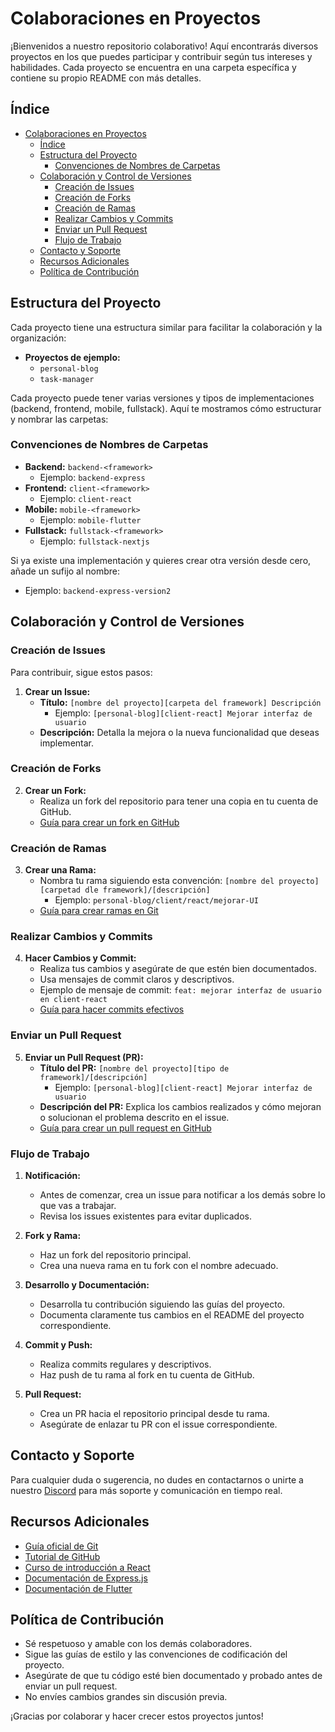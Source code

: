 # Colaboraciones en Proyectos

¡Bienvenidos a nuestro repositorio colaborativo! Aquí encontrarás diversos proyectos en los que puedes participar y contribuir según tus intereses y habilidades. Cada proyecto se encuentra en una carpeta específica y contiene su propio README con más detalles.

## Índice
- [Colaboraciones en Proyectos](#colaboraciones-en-proyectos)
  - [Índice](#índice)
  - [Estructura del Proyecto](#estructura-del-proyecto)
    - [Convenciones de Nombres de Carpetas](#convenciones-de-nombres-de-carpetas)
  - [Colaboración y Control de Versiones](#colaboración-y-control-de-versiones)
    - [Creación de Issues](#creación-de-issues)
    - [Creación de Forks](#creación-de-forks)
    - [Creación de Ramas](#creación-de-ramas)
    - [Realizar Cambios y Commits](#realizar-cambios-y-commits)
    - [Enviar un Pull Request](#enviar-un-pull-request)
    - [Flujo de Trabajo](#flujo-de-trabajo)
  - [Contacto y Soporte](#contacto-y-soporte)
  - [Recursos Adicionales](#recursos-adicionales)
  - [Política de Contribución](#política-de-contribución)

## Estructura del Proyecto

Cada proyecto tiene una estructura similar para facilitar la colaboración y la organización:

- **Proyectos de ejemplo:**
  - `personal-blog`
  - `task-manager`

Cada proyecto puede tener varias versiones y tipos de implementaciones (backend, frontend, mobile, fullstack). Aquí te mostramos cómo estructurar y nombrar las carpetas:

### Convenciones de Nombres de Carpetas

- **Backend:** `backend-<framework>`
  - Ejemplo: `backend-express`
- **Frontend:** `client-<framework>`
  - Ejemplo: `client-react`
- **Mobile:** `mobile-<framework>`
  - Ejemplo: `mobile-flutter`
- **Fullstack:** `fullstack-<framework>`
  - Ejemplo: `fullstack-nextjs`

Si ya existe una implementación y quieres crear otra versión desde cero, añade un sufijo al nombre:

- Ejemplo: `backend-express-version2`

## Colaboración y Control de Versiones

### Creación de Issues

Para contribuir, sigue estos pasos:

1. **Crear un Issue:**
   - **Título:** `[nombre del proyecto][carpeta del framework] Descripción`
     - Ejemplo: `[personal-blog][client-react] Mejorar interfaz de usuario`
   - **Descripción:** Detalla la mejora o la nueva funcionalidad que deseas implementar.

### Creación de Forks

2. **Crear un Fork:**
   - Realiza un fork del repositorio para tener una copia en tu cuenta de GitHub.
   - [Guía para crear un fork en GitHub](https://docs.github.com/en/get-started/quickstart/fork-a-repo)

### Creación de Ramas

3. **Crear una Rama:**
   - Nombra tu rama siguiendo esta convención: `[nombre del proyecto][carpetad dle framework]/[descripción]`
     - Ejemplo: `personal-blog/client/react/mejorar-UI`
   - [Guía para crear ramas en Git](https://www.atlassian.com/git/tutorials/using-branches)

### Realizar Cambios y Commits

4. **Hacer Cambios y Commit:**
   - Realiza tus cambios y asegúrate de que estén bien documentados.
   - Usa mensajes de commit claros y descriptivos.
   - Ejemplo de mensaje de commit: `feat: mejorar interfaz de usuario en client-react`
   - [Guía para hacer commits efectivos](https://chris.beams.io/posts/git-commit/)

### Enviar un Pull Request

5. **Enviar un Pull Request (PR):**
   - **Título del PR:** `[nombre del proyecto][tipo de framework]/[descripción]`
     - Ejemplo: `[personal-blog][client-react] Mejorar interfaz de usuario`
   - **Descripción del PR:** Explica los cambios realizados y cómo mejoran o solucionan el problema descrito en el issue.
   - [Guía para crear un pull request en GitHub](https://docs.github.com/en/github/collaborating-with-issues-and-pull-requests/about-pull-requests)

### Flujo de Trabajo

1. **Notificación:**
   - Antes de comenzar, crea un issue para notificar a los demás sobre lo que vas a trabajar.
   - Revisa los issues existentes para evitar duplicados.

2. **Fork y Rama:**
   - Haz un fork del repositorio principal.
   - Crea una nueva rama en tu fork con el nombre adecuado.

3. **Desarrollo y Documentación:**
   - Desarrolla tu contribución siguiendo las guías del proyecto.
   - Documenta claramente tus cambios en el README del proyecto correspondiente.

4. **Commit y Push:**
   - Realiza commits regulares y descriptivos.
   - Haz push de tu rama al fork en tu cuenta de GitHub.

5. **Pull Request:**
   - Crea un PR hacia el repositorio principal desde tu rama.
   - Asegúrate de enlazar tu PR con el issue correspondiente.

## Contacto y Soporte

Para cualquier duda o sugerencia, no dudes en contactarnos o unirte a nuestro [Discord](https://discord.gg/R2NZbupD) para más soporte y comunicación en tiempo real.

## Recursos Adicionales

- [Guía oficial de Git](https://git-scm.com/doc)
- [Tutorial de GitHub](https://guides.github.com/activities/hello-world/)
- [Curso de introducción a React](https://reactjs.org/tutorial/tutorial.html)
- [Documentación de Express.js](https://expressjs.com/en/starter/installing.html)
- [Documentación de Flutter](https://flutter.dev/docs)

## Política de Contribución

- Sé respetuoso y amable con los demás colaboradores.
- Sigue las guías de estilo y las convenciones de codificación del proyecto.
- Asegúrate de que tu código esté bien documentado y probado antes de enviar un pull request.
- No envíes cambios grandes sin discusión previa.

¡Gracias por colaborar y hacer crecer estos proyectos juntos!
